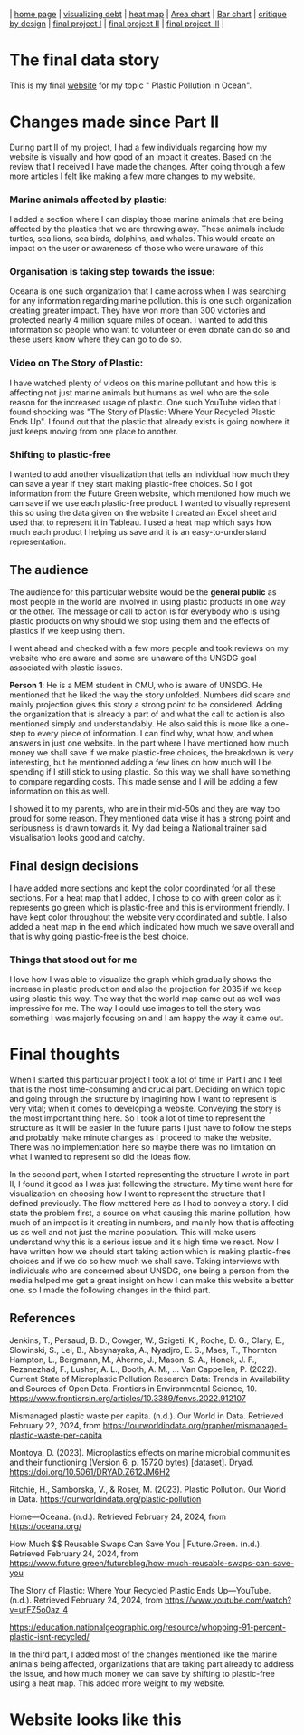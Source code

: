 | [home page](https://varshithams.github.io/portfolio/) | [visualizing debt](visualizing-government-debt) |  [heat map](heat-map) | [Area chart](area-chart) | [Bar chart](bar-chart) | [critique by design](critique-by-design) | [final project I](final-project-part-one) | [final project II](final-project-part-two) | [final project III](final-project-part-three) |

# The final data story
This is my final [website](https://carnegiemellon.shorthandstories.com/vms/plastic-pollution-in-ocean/index.html) for my topic " Plastic Pollution in Ocean".


# Changes made since Part II
During part II of my project, I had a few individuals regarding how my website is visually and how good of an impact it creates. Based on the review that I received I have made the changes. After going through a few more articles I felt like making a few more changes to my website.

### Marine animals affected by plastic:
I added a section where I can display those marine animals that are being affected by the plastics that we are throwing away. These animals include turtles, sea lions, sea birds, dolphins, and whales. This would create an impact on the user or awareness of those who were unaware of this

### Organisation is taking step towards the issue:
Oceana is one such organization that I came across when I was searching for any information regarding marine pollution. this is one such organization creating greater impact. They have won more than 300 victories and protected nearly 4 million square miles of ocean. I wanted to add this information so people who want to volunteer or even donate can do so and these users know where they can go to do so.

### Video on The Story of Plastic: 
I have watched plenty of videos on this marine pollutant and how this is affecting not just marine animals but humans as well who are the sole reason for the increased usage of plastic. One such YouTube video that I found shocking was "The Story of Plastic: Where Your Recycled Plastic Ends Up". I found out that the plastic that already exists is going nowhere it just keeps moving from one place to another. 

### Shifting to plastic-free
I wanted to add another visualization that tells an individual how much they can save a year if they start making plastic-free choices. So I got information from the Future Green website, which mentioned how much we can save if we use each plastic-free product. I wanted to visually represent this so using the data given on the website I created an Excel sheet and used that to represent it in Tableau. I used a heat map which says how much each product I helping us save and it is an easy-to-understand representation.


## The audience
The audience for this particular website would be the **general public** as most people in the world are involved in using plastic products in one way or the other. The message or call to action is for everybody who is using plastic products on why should we stop using them and the effects of plastics if we keep using them.

I went ahead and checked with a few more people and took reviews on my website who are aware and some are unaware of the UNSDG goal associated with plastic issues.

**Person 1**: He is a MEM student in CMU, who is aware of UNSDG. 
He mentioned that he liked the way the story unfolded. Numbers did scare and mainly projection gives this story a strong point to be considered. Adding the organization that is already a part of and what the call to action is also mentioned simply and understandably. He also said this is more like a one-step to every piece of information. I can find why, what how, and when answers in just one website. In the part where I have mentioned how much money we shall save if we make plastic-free choices, the breakdown is very interesting, but he mentioned adding a few lines on how much will I be spending if I still stick to using plastic. So this way we shall have something to compare regarding costs. This made sense and I will be adding a few information on this as well.

I showed it to my parents, who are in their mid-50s and they are way too proud for some reason. They mentioned data wise it has a strong point and seriousness is drawn towards it. My dad being a National trainer said visualisation looks good and catchy. 


## Final design decisions
I have added more sections and kept the color coordinated for all these sections. For a heat map that I added, I chose to go with green color as it represents go green which is plastic-free and this is environment friendly. I have kept color throughout the website very coordinated and subtle. I also added a heat map in the end which indicated how much we save overall and that is why going plastic-free is the best choice. 

### Things that stood out for me
I love how I was able to visualize the graph which gradually shows the increase in plastic production and also the projection for 2035 if we keep using plastic this way. The way that the world map came out as well was impressive for me. The way I could use images to tell the story was something I was majorly focusing on and I am happy the way it came out.


# Final thoughts

When I started this particular project I took a lot of time in Part I and I feel that is the most time-consuming and crucial part. Deciding on which topic and going through the structure by imagining how I want to represent is very vital; when it comes to developing a website. Conveying the story is the most important thing here. So I took a lot of time to represent the structure as it will be easier in the future parts I just have to follow the steps and probably make minute changes as I proceed to make the website. There was no implementation here so maybe there was no limitation on what I wanted to represent so did the ideas flow.

In the second part, when I started representing the structure I wrote in part II, I found it good as I was just following the structure. My time went here for visualization on choosing how I want to represent the structure that I defined previously. The flow mattered here as I had to convey a story. I did state the problem first, a source on what causing this marine pollution, how much of an impact is it creating in numbers, and mainly how that is affecting us as well and not just the marine population. This will make users understand why this is a serious issue and it's high time we react. Now I have written how we should start taking action which is making plastic-free choices and if we do so how much we shall save. 
Taking interviews with individuals who are concerned about UNSDG, one being a person from the media helped me get a great insight on how I can make this website a better one. so I made the following changes in the third part.

## References 

Jenkins, T., Persaud, B. D., Cowger, W., Szigeti, K., Roche, D. G., Clary, E., Slowinski, S., Lei, B., Abeynayaka, A., Nyadjro, E. S., Maes, T., Thornton Hampton, L., Bergmann, M., Aherne, J., Mason, S. A., Honek, J. F., Rezanezhad, F., Lusher, A. L., Booth, A. M., … Van Cappellen, P. (2022). Current State of Microplastic Pollution Research Data: Trends in Availability and Sources of Open Data. Frontiers in Environmental Science, 10. https://www.frontiersin.org/articles/10.3389/fenvs.2022.912107

Mismanaged plastic waste per capita. (n.d.). Our World in Data. Retrieved February 22, 2024, from https://ourworldindata.org/grapher/mismanaged-plastic-waste-per-capita

Montoya, D. (2023). Microplastics effects on marine microbial communities and their functioning (Version 6, p. 15720 bytes) [dataset]. Dryad. https://doi.org/10.5061/DRYAD.Z612JM6H2

Ritchie, H., Samborska, V., & Roser, M. (2023). Plastic Pollution. Our World in Data. https://ourworldindata.org/plastic-pollution

Home—Oceana. (n.d.). Retrieved February 24, 2024, from https://oceana.org/

How Much $$ Reusable Swaps Can Save You | Future.Green. (n.d.). Retrieved February 24, 2024, from https://www.future.green/futureblog/how-much-reusable-swaps-can-save-you

The Story of Plastic: Where Your Recycled Plastic Ends Up—YouTube. (n.d.). Retrieved February 24, 2024, from https://www.youtube.com/watch?v=urFZ5o0az_4

https://education.nationalgeographic.org/resource/whopping-91-percent-plastic-isnt-recycled/

In the third part, I added most of the changes mentioned like the marine animals being affected, organizations that are taking part already to address the issue, and how much money we can save by shifting to plastic-free using a heat map. This added more weight to my website.

# Website looks like this
<script src="https://carnegiemellon.shorthandstories.com/vms/plastic-pollution-in-ocean/embed.js"></script>
